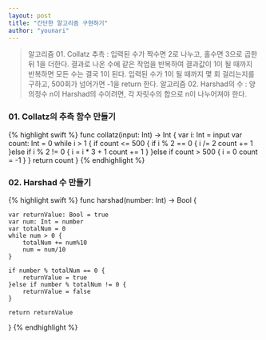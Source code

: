 ```yaml
---
layout: post
title: "간단한 알고리즘 구현하기"
author: "younari"
---
```


> 알고리즘 01. Collatz 추측 : 입력된 수가 짝수면 2로 나누고, 홀수면 3으로 곱한 뒤 1을 더한다. 결과로 나온 수에 같은 작업을 반복하여 결과값이 1이 될 때까지 반복하면 모든 수는 결국 1이 된다. 입력된 수가 1이 될 때까지 몇 회 걸리는지를 구하고, 500회가 넘어가면 -1을 return 한다.
> 알고리즘 02. Harshad의 수 : 양의정수 n이 Harshad의 수이려면, 각 자릿수의 합으로 n이 나누어져야 한다.

### 01. Collatz의 추측 함수 만들기

{% highlight swift %}
func collatz(input: Int) -> Int {
    var i: Int = input
    var count: Int = 0
    while i > 1 {
        if count <= 500 {
            if i % 2 == 0 {
                i /= 2
                count += 1
            }else if i % 2 != 0 {
                i = i * 3 + 1
                count += 1
            }
        }else if count > 500 {
            i = 0
            count = -1
        }
    }
    return count
}
{% endhighlight %}

### 02. Harshad 수 만들기

{% highlight swift %}
func harshad(number: Int) -> Bool {
    
    var returnValue: Bool = true
    var num: Int = number
    var totalNum = 0
    while num > 0 {
        totalNum += num%10
        num = num/10
    }
    
    if number % totalNum == 0 {
        returnValue = true
    }else if number % totalNum != 0 {
        returnValue = false
    }
    
    return returnValue
}
{% endhighlight %}